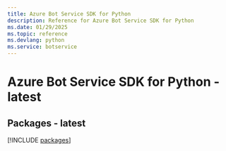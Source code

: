 ```yaml
---
title: Azure Bot Service SDK for Python
description: Reference for Azure Bot Service SDK for Python
ms.date: 01/29/2025
ms.topic: reference
ms.devlang: python
ms.service: botservice
---
```

# Azure Bot Service SDK for Python - latest
## Packages - latest
[!INCLUDE [packages](bot-service-index.md)]